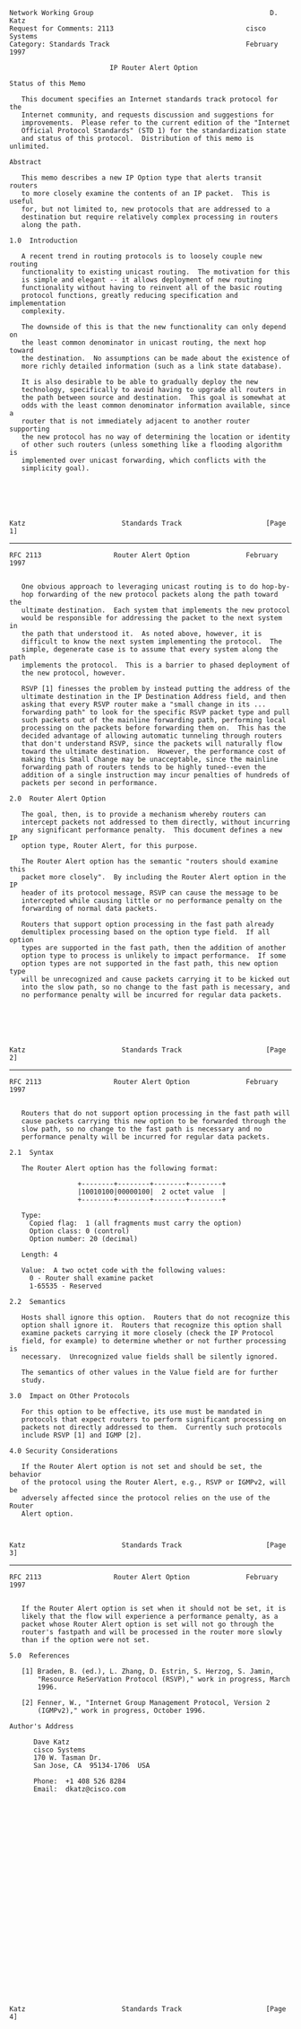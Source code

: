     Network Working Group                                            D. Katz
    Request for Comments: 2113                                 cisco Systems
    Category: Standards Track                                  February 1997

                             IP Router Alert Option

    Status of this Memo

       This document specifies an Internet standards track protocol for the
       Internet community, and requests discussion and suggestions for
       improvements.  Please refer to the current edition of the "Internet
       Official Protocol Standards" (STD 1) for the standardization state
       and status of this protocol.  Distribution of this memo is unlimited.

    Abstract

       This memo describes a new IP Option type that alerts transit routers
       to more closely examine the contents of an IP packet.  This is useful
       for, but not limited to, new protocols that are addressed to a
       destination but require relatively complex processing in routers
       along the path.

    1.0  Introduction

       A recent trend in routing protocols is to loosely couple new routing
       functionality to existing unicast routing.  The motivation for this
       is simple and elegant -- it allows deployment of new routing
       functionality without having to reinvent all of the basic routing
       protocol functions, greatly reducing specification and implementation
       complexity.

       The downside of this is that the new functionality can only depend on
       the least common denominator in unicast routing, the next hop toward
       the destination.  No assumptions can be made about the existence of
       more richly detailed information (such as a link state database).

       It is also desirable to be able to gradually deploy the new
       technology, specifically to avoid having to upgrade all routers in
       the path between source and destination.  This goal is somewhat at
       odds with the least common denominator information available, since a
       router that is not immediately adjacent to another router supporting
       the new protocol has no way of determining the location or identity
       of other such routers (unless something like a flooding algorithm is
       implemented over unicast forwarding, which conflicts with the
       simplicity goal).






    Katz                        Standards Track                     [Page 1]

------------------------------------------------------------------------

``` newpage
RFC 2113                  Router Alert Option              February 1997


   One obvious approach to leveraging unicast routing is to do hop-by-
   hop forwarding of the new protocol packets along the path toward the
   ultimate destination.  Each system that implements the new protocol
   would be responsible for addressing the packet to the next system in
   the path that understood it.  As noted above, however, it is
   difficult to know the next system implementing the protocol.  The
   simple, degenerate case is to assume that every system along the path
   implements the protocol.  This is a barrier to phased deployment of
   the new protocol, however.

   RSVP [1] finesses the problem by instead putting the address of the
   ultimate destination in the IP Destination Address field, and then
   asking that every RSVP router make a "small change in its ...
   forwarding path" to look for the specific RSVP packet type and pull
   such packets out of the mainline forwarding path, performing local
   processing on the packets before forwarding them on.  This has the
   decided advantage of allowing automatic tunneling through routers
   that don't understand RSVP, since the packets will naturally flow
   toward the ultimate destination.  However, the performance cost of
   making this Small Change may be unacceptable, since the mainline
   forwarding path of routers tends to be highly tuned--even the
   addition of a single instruction may incur penalties of hundreds of
   packets per second in performance.

2.0  Router Alert Option

   The goal, then, is to provide a mechanism whereby routers can
   intercept packets not addressed to them directly, without incurring
   any significant performance penalty.  This document defines a new IP
   option type, Router Alert, for this purpose.

   The Router Alert option has the semantic "routers should examine this
   packet more closely".  By including the Router Alert option in the IP
   header of its protocol message, RSVP can cause the message to be
   intercepted while causing little or no performance penalty on the
   forwarding of normal data packets.

   Routers that support option processing in the fast path already
   demultiplex processing based on the option type field.  If all option
   types are supported in the fast path, then the addition of another
   option type to process is unlikely to impact performance.  If some
   option types are not supported in the fast path, this new option type
   will be unrecognized and cause packets carrying it to be kicked out
   into the slow path, so no change to the fast path is necessary, and
   no performance penalty will be incurred for regular data packets.






Katz                        Standards Track                     [Page 2]
```

------------------------------------------------------------------------

``` newpage
RFC 2113                  Router Alert Option              February 1997


   Routers that do not support option processing in the fast path will
   cause packets carrying this new option to be forwarded through the
   slow path, so no change to the fast path is necessary and no
   performance penalty will be incurred for regular data packets.

2.1  Syntax

   The Router Alert option has the following format:

                 +--------+--------+--------+--------+
                 |10010100|00000100|  2 octet value  |
                 +--------+--------+--------+--------+

   Type:
     Copied flag:  1 (all fragments must carry the option)
     Option class: 0 (control)
     Option number: 20 (decimal)

   Length: 4

   Value:  A two octet code with the following values:
     0 - Router shall examine packet
     1-65535 - Reserved

2.2  Semantics

   Hosts shall ignore this option.  Routers that do not recognize this
   option shall ignore it.  Routers that recognize this option shall
   examine packets carrying it more closely (check the IP Protocol
   field, for example) to determine whether or not further processing is
   necessary.  Unrecognized value fields shall be silently ignored.

   The semantics of other values in the Value field are for further
   study.

3.0  Impact on Other Protocols

   For this option to be effective, its use must be mandated in
   protocols that expect routers to perform significant processing on
   packets not directly addressed to them.  Currently such protocols
   include RSVP [1] and IGMP [2].

4.0 Security Considerations

   If the Router Alert option is not set and should be set, the behavior
   of the protocol using the Router Alert, e.g., RSVP or IGMPv2, will be
   adversely affected since the protocol relies on the use of the Router
   Alert option.



Katz                        Standards Track                     [Page 3]
```

------------------------------------------------------------------------

``` newpage
RFC 2113                  Router Alert Option              February 1997


   If the Router Alert option is set when it should not be set, it is
   likely that the flow will experience a performance penalty, as a
   packet whose Router Alert option is set will not go through the
   router's fastpath and will be processed in the router more slowly
   than if the option were not set.

5.0  References

   [1] Braden, B. (ed.), L. Zhang, D. Estrin, S. Herzog, S. Jamin,
       "Resource ReSerVation Protocol (RSVP)," work in progress, March
       1996.

   [2] Fenner, W., "Internet Group Management Protocol, Version 2
       (IGMPv2)," work in progress, October 1996.

Author's Address

      Dave Katz
      cisco Systems
      170 W. Tasman Dr.
      San Jose, CA  95134-1706  USA

      Phone:  +1 408 526 8284
      Email:  dkatz@cisco.com



























Katz                        Standards Track                     [Page 4]
```
